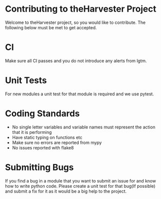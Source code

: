 # Contributing to theHarvester Project
Welcome to theHarvester project, so you would like to contribute.
The following below must be met to get accepted.

# CI
Make sure all CI passes and you do not introduce any alerts from lgtm.

# Unit Tests
For new modules a unit test for that module is required and we use pytest.

# Coding Standards
* No single letter variables and variable names must represent the action that it is performing
* Have static typing on functions etc
* Make sure no errors are reported from mypy
* No issues reported with flake8

# Submitting Bugs
If you find a bug in a module that you want to submit an issue for and know how to write python code.
Please create a unit test for that bug(If possible) and submit a fix for it as it would be a big help to the project.
